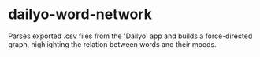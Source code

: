 # dailyo-word-network
Parses exported .csv files from the 'Dailyo' app and builds a force-directed graph, highlighting the relation between words and their moods. 
